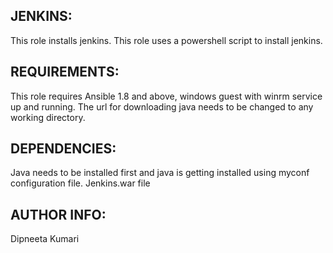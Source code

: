 JENKINS:
------------------

This role installs jenkins. This role uses a powershell script to install jenkins. 

REQUIREMENTS:
------------------

This role requires Ansible 1.8 and above, windows guest with winrm service up and running.
The url for downloading java needs to be changed to any working directory.

DEPENDENCIES:
------------------

Java needs to be installed first and java is getting installed using myconf configuration file.
Jenkins.war file

AUTHOR INFO:
------------------

Dipneeta Kumari

